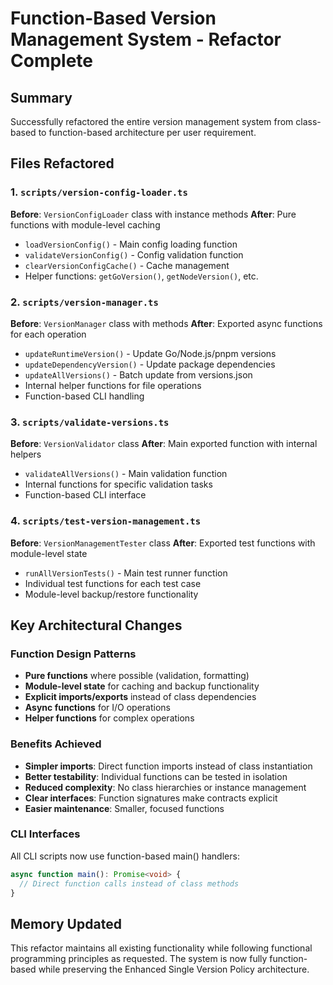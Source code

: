 # Function-Based Version Management System - Refactor Complete

## Summary
Successfully refactored the entire version management system from class-based to function-based architecture per user requirement.

## Files Refactored

### 1. `scripts/version-config-loader.ts`
**Before**: `VersionConfigLoader` class with instance methods
**After**: Pure functions with module-level caching
- `loadVersionConfig()` - Main config loading function
- `validateVersionConfig()` - Config validation function  
- `clearVersionConfigCache()` - Cache management
- Helper functions: `getGoVersion()`, `getNodeVersion()`, etc.

### 2. `scripts/version-manager.ts`
**Before**: `VersionManager` class with methods
**After**: Exported async functions for each operation
- `updateRuntimeVersion()` - Update Go/Node.js/pnpm versions
- `updateDependencyVersion()` - Update package dependencies
- `updateAllVersions()` - Batch update from versions.json
- Internal helper functions for file operations
- Function-based CLI handling

### 3. `scripts/validate-versions.ts`  
**Before**: `VersionValidator` class
**After**: Main exported function with internal helpers
- `validateAllVersions()` - Main validation function
- Internal functions for specific validation tasks
- Function-based CLI interface

### 4. `scripts/test-version-management.ts`
**Before**: `VersionManagementTester` class
**After**: Exported test functions with module-level state
- `runAllVersionTests()` - Main test runner function
- Individual test functions for each test case
- Module-level backup/restore functionality

## Key Architectural Changes

### Function Design Patterns
- **Pure functions** where possible (validation, formatting)
- **Module-level state** for caching and backup functionality
- **Explicit imports/exports** instead of class dependencies
- **Async functions** for I/O operations
- **Helper functions** for complex operations

### Benefits Achieved
- **Simpler imports**: Direct function imports instead of class instantiation
- **Better testability**: Individual functions can be tested in isolation
- **Reduced complexity**: No class hierarchies or instance management
- **Clear interfaces**: Function signatures make contracts explicit
- **Easier maintenance**: Smaller, focused functions

### CLI Interfaces
All CLI scripts now use function-based main() handlers:
```typescript
async function main(): Promise<void> {
  // Direct function calls instead of class methods
}
```

## Memory Updated
This refactor maintains all existing functionality while following functional programming principles as requested. The system is now fully function-based while preserving the Enhanced Single Version Policy architecture.